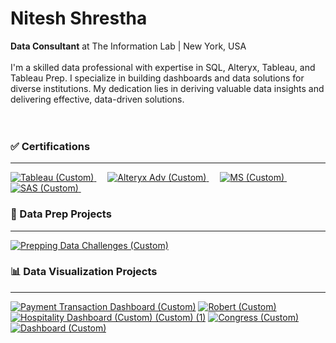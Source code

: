 # Nitesh Shrestha
**Data Consultant** at The Information Lab | New York, USA  
<br>
I'm a skilled data professional with expertise in SQL, Alteryx, Tableau, and Tableau Prep. I specialize in building dashboards and data solutions for diverse institutions. My dedication lies in deriving valuable data insights and delivering effective, data-driven solutions.  
<br>
<br>

### ✅ Certifications
-----------
[![Tableau (Custom)](https://github.com/shresnit/shresnit/assets/100710335/833c0ca9-8cc2-441e-9878-5e3b2b72754b)
](https://www.credly.com/badges/cf5fab36-1fe2-438a-a6e3-40f28abb4e73/public_url) &emsp;
[![Alteryx Adv (Custom)](https://github.com/shresnit/shresnit/assets/100710335/7533ee45-077a-40de-87d5-5df6cc344f6f)
](https://www.credly.com/badges/fee01b76-ae9b-40a6-a03a-a01a87771bd0/public_url) &emsp;
[![MS (Custom)](https://github.com/shresnit/shresnit/assets/100710335/e30dd5aa-a454-4c68-8ca7-6be671128483)
](https://www.credly.com/badges/a1b6a61f-8ef4-4342-bbc6-b9ca78a14912/public_url) &emsp;
[![SAS (Custom)](https://github.com/shresnit/shresnit/assets/100710335/e35d9062-883f-454a-8224-2f1c479a5fc9)
](https://www.credly.com/badges/4d163dd8-1750-459f-a3fc-708e41f5532f/public_url) &emsp;


### 🔢 Data Prep Projects
----------
[![Prepping Data Challenges (Custom)](https://github.com/shresnit/shresnit/assets/100710335/194708b2-4181-4adc-8049-ee07b34f3e32)
](https://github.com/shresnit/Preppin-Data-Challenges-in-SQL-Python/)
<br>

### 📊 Data Visualization Projects
----------
[![Payment Transaction Dashboard (Custom)](https://github.com/shresnit/shresnit/assets/100710335/fa628b03-12f8-4af9-b261-afadde87cb94)](https://public.tableau.com/app/profile/nitesh.shresthaa/viz/AuthorizationDashboard_Mockv8/PaymentTransactionDashboard)
[![Robert (Custom)](https://github.com/shresnit/shresnit/assets/100710335/3b9b710b-0a4b-4ce7-a5d8-a329c35335d7)](https://public.tableau.com/app/profile/nitesh.shresthaa/viz/RobertDowneyJr__17050878656500/RobertDownyJr)
[![Hospitality Dashboard (Custom) (Custom) (1)](https://github.com/shresnit/shresnit/assets/100710335/e5b5cf8e-d108-4667-9b4c-df4765116178)](https://public.tableau.com/app/profile/nitesh.shresthaa/viz/HospitalityDashboard1_16912742917150/HospitalityDashboard)
[![Congress (Custom)](https://github.com/shresnit/shresnit/assets/100710335/f82c1a75-219b-435d-b7ec-75c17fd680d8)](https://public.tableau.com/app/profile/nitesh.shresthaa/viz/DSFinalwithcleaning/FinalDashboard)
[![Dashboard (Custom)](https://github.com/shresnit/shresnit/assets/100710335/86e03ad8-2773-43c7-9fa7-9fb3ceb34ced)](https://public.tableau.com/app/profile/nitesh.shresthaa/viz/GoogleAnalyticsDashboard_16795261445950/Dashboard)

<br>










<!---
shresnit/shresnit is a ✨ special ✨ repository because its `README.md` (this file) appears on your GitHub profile.
You can click the Preview link to take a look at your changes.
--->
